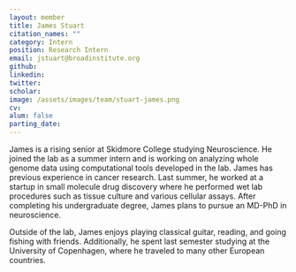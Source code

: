 ```yaml
---
layout: member
title: James Stuart
citation_names: ""
category: Intern
position: Research Intern
email: jstuart@broadinstitute.org
github: 
linkedin: 
twitter: 
scholar: 
image: /assets/images/team/stuart-james.png
cv:
alum: false
parting_date: 
---
```


James is a rising senior at Skidmore College studying Neuroscience. He joined the lab as a summer intern and is working on analyzing whole genome data using computational tools developed in the lab. James has previous experience in cancer research. Last summer, he worked at a startup in small molecule drug discovery where he performed wet lab procedures such as tissue culture and various cellular assays. After completing his undergraduate degree, James plans to pursue an MD-PhD in neuroscience. 

Outside of the lab, James enjoys playing classical guitar, reading, and going fishing with friends. Additionally, he spent last semester studying at the University of Copenhagen, where he traveled to many other European countries. 
